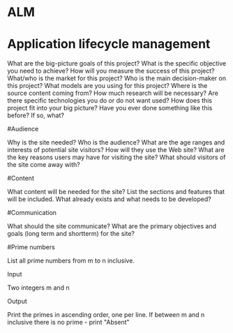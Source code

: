 # ALM
# Application lifecycle management

What are the big-picture goals of this project?
What is the specific objective you need to achieve?
How will you measure the success of this project?
What/who is the market for this project?
Who is the main decision-maker on this project?
What models are you using for this project?
Where is the source content coming from?
How much research will be necessary?
Are there specific technologies you do or do not want used?
How does this project fit into your big picture?
Have you ever done something like this before? If so, what?

#Audience

Why is the site needed?
Who is the audience? What are the age ranges and interests of potential site visitors?
How will they use the Web site?
What are the key reasons users may have for visiting the site?
What should visitors of the site come away with?

#Content

What content will be needed for the site?
List the sections and features that will be included.
What already exists and what needs to be developed?

#Communication

What should the site communicate?
What are the primary objectives and goals (long term and shortterm) for the site?


#Prime numbers

List all prime numbers from m to n inclusive.

Input

Two integers m and n

Output

Print the primes in ascending order, one per line. If between m and n inclusive there is no prime - print "Absent"
